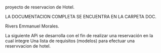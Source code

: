 
proyecto de reservacion de Hotel. 

LA DOCUMENTACION COMPLETA SE ENCUENTRA EN LA CARPETA DOC. 

Rivers Emmanuel Morales.   

La siguiente APi  se desarrolla con el fin de realizar una reservación  en la cual integre 
Una lista de requisitos (modelos) para efectuar una reservvacion de hotel. 

